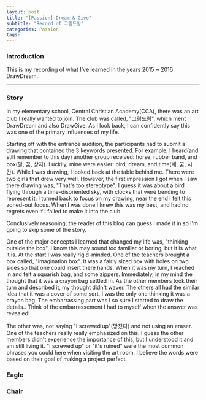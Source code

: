 ```yaml
---
layout: post
title: "[Passion] Dream & Give"
subtitle: "Record of 그림드림"
categories: Passion
tags:
---
```

### Introduction

This is my recording of what I've learned in the years 2015 ~ 2016 DrawDream.

---

### Story

In my elementary school, Central Christian Academy(CCA), there was an art club I really wanted to join. The club was called, "그림드림", which ment DrawDream and also DrawGive. As I look back, I can confidently say this was one of the primary influences of my life.

Starting off with the entrance audition, the participants had to submit a drawing that contained the 3 keywords presented. For example, I heard(and still remember to this day) another group received: horse, rubber band, and box(말, 꿈, 상자). Luckily, mine were easier: bird, dream, and time(새, 꿈, 시간). While I was drawing, I looked back at the table behind me. There were two girls that drew very well. However, the first impression I got when I saw there drawing was, "That's too stereotype". I guess it was about a bird flying through a time-disoriented sky, with clocks that were bending to represent it. I turned back to focus on my drawing, near the end I felt this zoned-out focus. When I was done I knew this was my best, and had no regrets even if I failed to make it into the club.

Conclusively reasoning, the reader of this blog can guess I made it in so I'm going to skip some of the story.

One of the major concepts I learned that changed my life was, "thinking outside the box". I know this may sound too familiar or boring, but it is what it is. At the start I was really rigid-minded. One of the teachers brought a box called, "imagination box". It was a fairly sized box with holes on two sides so that one could insert there hands. When it was my turn, I reached in and felt a squarish bag, and some zippers. Immediately, in my mind the thought that it was a crayon bag settled in. As the other members took their turn and described it, my thought didn't waver. The others all had the similar idea that it was a cover of some sort, I was the only one thinking it was a crayon bag. The embarrassing part was I so sure I started to draw the details.. Think of the embarrassement I had to myself when the answer was revealed!

The other was, not saying "I screwed up"(망쳤다) and not using an eraser. One of the teachers really really emphasized on this. I guess the other members didn't experience the importance of this, but I understood it and am still living it. "I screwed up" or "it's ruined" were the most common phrases you could here when visiting the art room. I believe the words were based on their goal of making a project perfect. 

### Eagle

### Chair
